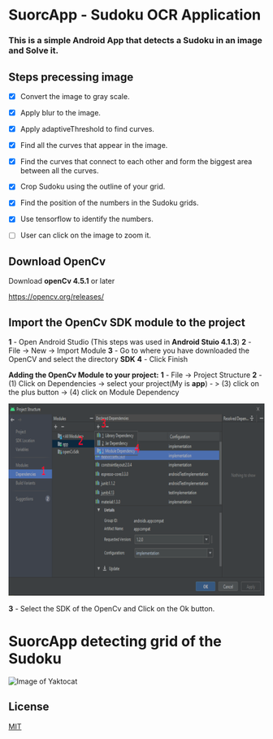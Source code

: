 # SuorcApp - Sudoku OCR Application
### This is a simple Android App that detects a Sudoku in an image and Solve it.


## Steps precessing image

- [x] Convert the image to gray scale.

- [x]  Apply blur to the image.

- [x]   Apply adaptiveThreshold to find curves.

 - [x]  Find all the curves that appear in the image.

 - [x]  Find the curves that connect to each other and form the biggest area between all the curves.

 - [x]  Crop Sudoku using the outline of your grid.

 - [x]  Find the position of the numbers in the Sudoku grids.

 - [x]  Use tensorflow to identify the numbers.

 - [ ]  User can click on the image to zoom it.

## Download OpenCv

Download **openCv 4.5.1** or later

https://opencv.org/releases/

## Import the OpenCv SDK module to the project

**1** - Open Android Studio (This steps was used in **Android Stuio 4.1.3**)
**2** - File -> New -> Import Module
**3** - Go to where you have downloaded the OpenCV and select the directory **SDK**
**4** - Click Finish

**Adding the OpenCv Module to your project:**
**1** - File -> Project Structure
**2** - (1) Click on Dependencies -> select your project(My is **app**) - > (3) click on the plus button -> (4) click on Module Dependency

![Image of Yaktocat](/imgs/AddingOpenCVModuleToYourProject.png)

**3** - Select the SDK of the OpenCv and Click on the Ok button.


# SuorcApp detecting grid of the Sudoku
![Image of Yaktocat](/imgs/showAppWorking.gif)

## License
[MIT](https://choosealicense.com/licenses/mit/)
